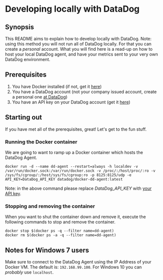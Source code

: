 # Developing locally with DataDog 

## Synopsis

This README aims to explain how to develop locally with DataDog. Note: using this method you will not run all of DataDog locally. For that you can create a _personal_ account. What you will find here is a read-up on how to host your local DataDog agent, and have your metrics sent to your very own DataDog environment.   

## Prerequisites

1. You have Docker installed (if not, get it [here](https://docs.docker.com/docker-for-windows/))
2. You have a DataDog account (not your company issued account, create a personal one [at DataDog](https://www.datadoghq.com/))
3. You have an API key on your DataDog account (get it [here](https://app.datadoghq.com/account/settings#api))

## Starting out

If you have met all of the prerequisites, great! Let's get to the fun stuff.

### Running the Docker container

We are going to want to ramp up a Docker container which hosts the DataDog Agent.

```
docker run -d --name dd-agent --restart=always -h localdev -v /var/run/docker.sock:/var/run/docker.sock -v /proc/:/host/proc/:ro -v /sys/fs/cgroup/:/host/sys/fs/cgroup:ro -p 8125:8125/udp -e API_KEY=DataDog_API_KEY datadog/docker-dd-agent:latest
```

Note: in the above command please replace _DataDog_API_KEY_ with [your API key](https://app.datadoghq.com/account/settings#api).

### Stopping and removing the container

When you want to shut the container down and remove it, execute the following commands to stop and remove the container.

```
docker stop $(docker ps -q --filter name=dd-agent)
docker rm $(docker ps -a -q --filter name=dd-agent)
```

## Notes for Windows 7 users

Make sure to connect to the DataDog Agent using the IP Address of your Docker VM. The default is: ```192.168.99.100```. For Windows 10 you can _probably_ use ```localhost```.
